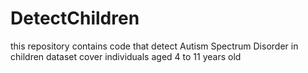 # DetectChildren
this repository contains code that detect Autism Spectrum Disorder in children 
dataset cover individuals aged 4 to 11 years old
